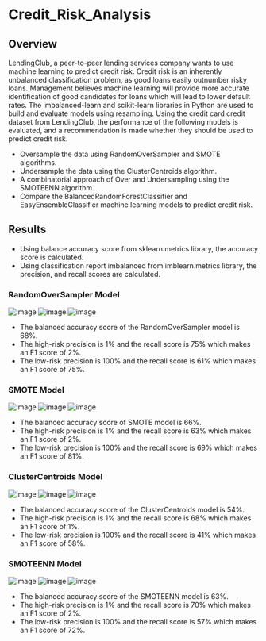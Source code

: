 # Credit_Risk_Analysis
## Overview
LendingClub, a peer-to-peer lending services company wants to use machine learning to predict credit risk. Credit risk is an inherently unbalanced classification problem, as good loans easily outnumber risky loans. Management believes machine learning will provide more accurate identification of good candidates for loans which will lead to lower default rates. The imbalanced-learn and scikit-learn libraries in Python are used to build and evaluate models using resampling. Using the credit card credit dataset from LendingClub, the performance of the following models is evaluated, and a recommendation is made whether they should be used to predict credit risk.

- Oversample the data using RandomOverSampler and SMOTE algorithms.
- Undersample the data using the ClusterCentroids algorithm.
- A combinatorial approach of Over and Undersampling using the SMOTEENN algorithm.
- Compare the BalancedRandomForestClassifier and EasyEnsembleClassifier machine learning models to predict credit risk.

## Results
- Using balance accuracy score from sklearn.metrics library, the accuracy score is calculated. 
- Using classification report imbalanced from imblearn.metrics library, the precision, and recall scores are calculated.

### RandomOverSampler Model
![image](https://user-images.githubusercontent.com/76491891/122673680-98e3c000-d19f-11eb-94f1-8686e023d857.png)
![image](https://user-images.githubusercontent.com/76491891/122673692-a6994580-d19f-11eb-826c-6688919030a5.png)
![image](https://user-images.githubusercontent.com/76491891/122673711-ba44ac00-d19f-11eb-8b9b-721a865f8797.png)

- The balanced accuracy score of the RandomOverSampler model is 68%.
- The high-risk precision is 1% and the recall score is 75% which makes an F1 score of 2%.
- The low-risk precision is 100% and the recall score is 61% which makes an F1 score of 75%.

### SMOTE Model
![image](https://user-images.githubusercontent.com/76491891/122673774-07288280-d1a0-11eb-95f6-27ac3456337e.png)
![image](https://user-images.githubusercontent.com/76491891/122673782-127bae00-d1a0-11eb-8357-7e516d01d50e.png)
![image](https://user-images.githubusercontent.com/76491891/122673790-1e677000-d1a0-11eb-9b8f-3e3768c3cdb2.png)

- The balanced accuracy score of SMOTE model is 66%.
- The high-risk precision is 1% and the recall score is 63% which makes an F1 score of 2%.
- The low-risk precision is 100% and the recall score is 69% which makes an F1 score of 81%.

### ClusterCentroids Model
![image](https://user-images.githubusercontent.com/76491891/122673840-54a4ef80-d1a0-11eb-81fd-2d0a1fff57a5.png)
![image](https://user-images.githubusercontent.com/76491891/122673848-68e8ec80-d1a0-11eb-959a-d55440650bd2.png)
![image](https://user-images.githubusercontent.com/76491891/122673853-7b632600-d1a0-11eb-862d-b716d413a904.png)

- The balanced accuracy score of the ClusterCentroids model is 54%.
- The high-risk precision is 1% and the recall score is 68% which makes an F1 score of 1%.
- The low-risk precision is 100% and the recall score is 41% which makes an F1 score of 58%.

### SMOTEENN Model
![image](https://user-images.githubusercontent.com/76491891/122673875-a0f02f80-d1a0-11eb-812f-6f1e9cec6af5.png)
![image](https://user-images.githubusercontent.com/76491891/122673889-b2393c00-d1a0-11eb-8f7a-a424027bf79e.png)
![image](https://user-images.githubusercontent.com/76491891/122673911-c41adf00-d1a0-11eb-93a6-f015dde06af5.png)

- The balanced accuracy score of the SMOTEENN model is 63%.
- The high-risk precision is 1% and the recall score is 70% which makes an F1 score of 2%.
- The low-risk precision is 100% and the recall score is 57% which makes an F1 score of 72%.
